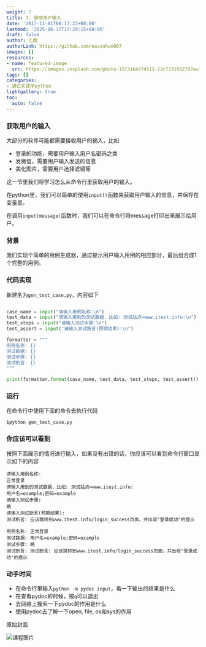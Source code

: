 ```yaml
---
weight: 7
title: 7. 获取用户输入
date: '2017-11-01T08:17:22+08:00'
lastmod: '2025-06-17T17:29:15+08:00'
draft: false
author: 乙醇
authorLink: https://github.com/easonhan007
images: []
resources:
- name: featured-image
  src: https://images.unsplash.com/photo-1573164574511-73c773193279?w=300
tags: []
categories:
- 通过实践学python
lightgallery: true
toc:
  auto: false
---
```




### 获取用户的输入

大部分的软件可能都需要接收用户的输入，比如

* 登录的功能，需要用户输入用户名密码之类
* 发微信，需要用户输入发送的信息
* 美化图片，需要用户选择滤镜等

这一节里我们将学习怎么从命令行里获取用户的输入。

在python里，我们可以简单的使用```input()```函数来获取用户输入的信息，并保存在变量里。

在调用```input(message)```函数时，我们可以在命令行将message打印出来展示给用户。

### 背景

我们实现个简单的用例生成器，通过提示用户输入用例的相应部分，最后组合成1个完整的用例。

### 代码实现

新建名为```gen_test_case.py```，内容如下

```python

case_name = input("请输入用例名称:\n")
test_data = input("请输入用到的测试数据，比如: 测试站点=www.itest.info:\n")
test_steps = input("请输入测试步骤:\n")
test_assert = input("请输入测试断言(预期结果):\n")

formatter = """
用例名称: {}
测试数据: {}
测试步骤: {}
测试断言: {}
"""

print(formatter.format(case_name, test_data, test_steps, test_assert))

```

### 运行

在命令行中使用下面的命令去执行代码

```
$python gen_test_case.py

```

### 你应该可以看到

按照下面展示的情况进行输入，如果没有出错的话，你应该可以看到命令行窗口显示如下的内容

```
请输入用例名称:
正常登录
请输入用到的测试数据，比如: 测试站点=www.itest.info:
用户名=example;密码=example
请输入测试步骤:
略
请输入测试断言(预期结果):
测试断言: 应该跳转到www.itest.info/login_success页面，并出现"登录成功"的提示

用例名称: 正常登录
测试数据: 用户名=example;密码=example
测试步骤: 略
测试断言: 测试断言: 应该跳转到www.itest.info/login_success页面，并出现"登录成功"的提示
```

### 动手时间

* 在命令行里输入```python -m pydoc input```，看一下输出的结果是什么
* 在查看pydoc的时候，按```q```可以退出
* 去网络上搜索一下pydoc的作用是什么
* 使用pydoc去了解一下open, file, os和sys的作用




原始封面

![课程图片](https://images.unsplash.com/photo-1573164574511-73c773193279?w=300)

